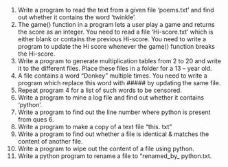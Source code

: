 1. Write a program to read the text from a given file ‘poems.txt’ and find out 
whether it contains the word ‘twinkle’. 
2. The game() function in a program lets a user play a game and returns the score 
as an integer. You need to read a file ‘Hi-score.txt’ which is either blank or 
contains the previous Hi-score. You need to write a program to update the Hi
score whenever the game() function breaks the Hi-score. 
3. Write a program to generate multiplication tables from 2 to 20 and write it to the 
different files. Place these files in a folder for a 13 – year old. 
4. A file contains a word “Donkey” multiple times. You need to write a program 
which replace this word with ##### by updating the same file.  
5. Repeat program 4 for a list of such words to be censored. 
6. Write a program to mine a log file and find out whether it contains ‘python’. 
7. Write a program to find out the line number where python is present from ques 6. 
8. Write a program to make a copy of a text file “this. txt” 
9. Write a program to find out whether a file is identical & matches the content of 
another file. 
10. Write a program to wipe out the content of a file using python. 
11. Write a python program to rename a file to “renamed_by_ python.txt. 